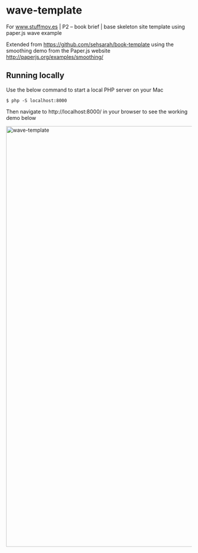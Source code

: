 # wave-template
For www.stuffmov.es | P2 – book brief | base skeleton site template using paper.js wave example

Extended from https://github.com/sehsarah/book-template using the smoothing demo from the Paper.js website http://paperjs.org/examples/smoothing/

## Running locally

Use the below command to start a local PHP server on your Mac

```
$ php -S localhost:8000
```

Then navigate to http://localhost:8000/ in your browser to see the working demo below

<img width="1139" alt="wave-template" src="https://user-images.githubusercontent.com/1064684/63905536-a7ac3080-ca68-11e9-881e-16a155d9c2d6.png">

